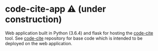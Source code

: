 # code-cite-app ⚠️ (under construction)

Web application built in Python (3.6.4) and flask for hosting the [code-cite](https://github.com/softwaresaved/code-cite) tool. See [code-cite](https://github.com/softwaresaved/code-cite) repository for base code which is intended to be deployed on the web application.
